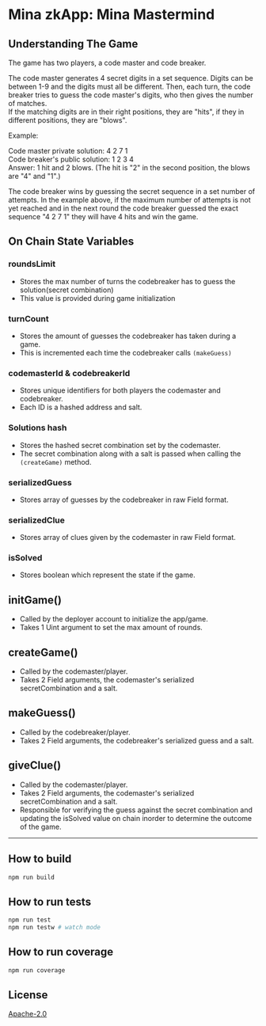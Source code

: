 # Mina zkApp: Mina Mastermind

## Understanding The Game

The game has two players, a code master and code breaker. 

The code master generates 4 secret digits in a set sequence. Digits can be between 1-9 and the digits must all be different. 
Then, each turn, the code breaker tries to guess the code master's digits, who then gives the number of matches.  
If the matching digits are in their right positions, they are "hits", if they in different positions, they are "blows". 

Example:

Code master private solution: 4 2 7 1 <br />
Code breaker's public solution: 1 2 3 4 <br />
Answer: 1 hit and 2 blows. (The hit is "2" in the second position, the blows are "4" and "1".) <br />

The code breaker wins by guessing the secret sequence in a set number of attempts. In the example above, if the maximum number of attempts is not yet reached and in the next round the code breaker guessed the exact sequence "4 2 7 1" they will have 4 hits and win the game. 

## On Chain State Variables

### roundsLimit 

- Stores the max number of turns the codebreaker has to guess the solution(secret combination)
- This value is provided during game initialization

### turnCount

- Stores the amount of guesses the codebreaker has taken during a game.
- This is incremented each time the codebreaker calls `(makeGuess)`

### codemasterId & codebreakerId

- Stores unique identifiers for both players the codemaster and codebreaker.
- Each ID is a hashed address and salt.

### Solutions hash

- Stores the hashed secret combination set by the codemaster. 
- The secret combination along with a salt is passed when calling the `(createGame)` method.

### serializedGuess

- Stores array of guesses by the codebreaker in raw Field format.

### serializedClue

- Stores array of clues given by the codemaster in raw Field format.

### isSolved

- Stores boolean which represent the state if the game.

## initGame()
- Called by the deployer account to initialize the app/game.
- Takes 1 Uint argument to set the max amount of rounds. 

## createGame()
- Called by the codemaster/player.
- Takes 2 Field arguments, the codemaster's serialized secretCombination and a salt.

## makeGuess()
- Called by the codebreaker/player.
- Takes 2 Field arguments, the codebreaker's serialized guess and a salt.

## giveClue()
- Called by the codemaster/player.
- Takes 2 Field arguments, the codemaster's serialized secretCombination and a salt.
- Responsible for verifying the guess against the secret combination and updating the isSolved value on chain inorder to determine the outcome of the game.

---

## How to build

```sh
npm run build
```

## How to run tests

```sh
npm run test
npm run testw # watch mode
```

## How to run coverage

```sh
npm run coverage
```

## License

[Apache-2.0](LICENSE)
